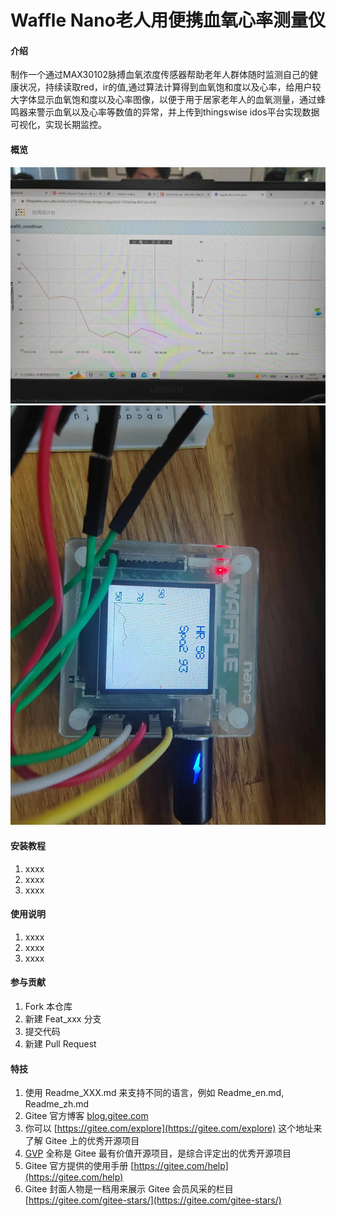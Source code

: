 # Waffle Nano老人用便携血氧心率测量仪

#### 介绍
制作一个通过MAX30102脉搏血氧浓度传感器帮助老年人群体随时监测自己的健康状况，持续读取red，ir的值,通过算法计算得到血氧饱和度以及心率，给用户较大字体显示血氧饱和度以及心率图像，以便于用于居家老年人的血氧测量，通过蜂鸣器来警示血氧以及心率等数值的异常，并上传到thingswise idos平台实现数据可视化，实现长期监控。

#### 概览
![](presentation1.jpg)
![](presentation2.jpg)
#### 安装教程

1.  xxxx
2.  xxxx
3.  xxxx

#### 使用说明

1.  xxxx
2.  xxxx
3.  xxxx

#### 参与贡献

1.  Fork 本仓库
2.  新建 Feat_xxx 分支
3.  提交代码
4.  新建 Pull Request


#### 特技

1.  使用 Readme\_XXX.md 来支持不同的语言，例如 Readme\_en.md, Readme\_zh.md
2.  Gitee 官方博客 [blog.gitee.com](https://blog.gitee.com)
3.  你可以 [https://gitee.com/explore](https://gitee.com/explore) 这个地址来了解 Gitee 上的优秀开源项目
4.  [GVP](https://gitee.com/gvp) 全称是 Gitee 最有价值开源项目，是综合评定出的优秀开源项目
5.  Gitee 官方提供的使用手册 [https://gitee.com/help](https://gitee.com/help)
6.  Gitee 封面人物是一档用来展示 Gitee 会员风采的栏目 [https://gitee.com/gitee-stars/](https://gitee.com/gitee-stars/)
